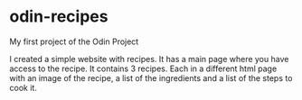 # odin-recipes
My first project of the Odin Project

I created a simple website with recipes.
It has a main page where you have access to the recipe.
It contains 3 recipes. Each in a different html page with an image of the recipe, a list of the ingredients and a list of the steps to cook it.